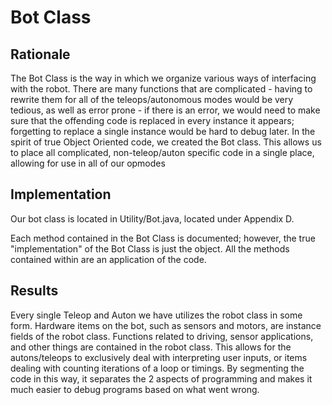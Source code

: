 # Bot Class

## Rationale
The Bot Class is the way in which we organize various ways of interfacing with the robot. There are many functions that are complicated - having to rewrite them for all of the teleops/autonomous modes would be very tedious, as well as error prone - if there is an error, we would need to make sure that the offending code is replaced in every instance it appears; forgetting to replace a single instance would be hard to debug later. In the spirit of true Object Oriented code, we created the Bot class. This allows us to place all complicated, non-teleop/auton specific code in a single place, allowing for use in all of our opmodes

## Implementation

Our bot class is located in Utility/Bot.java, located under Appendix D.

Each method contained in the Bot Class is documented; however, the true "implementation" of the Bot Class is just the object. All the methods contained within are an application of the code.

## Results

Every single Teleop and Auton we have utilizes the robot class in some form. Hardware items on the bot, such as sensors and motors, are instance fields of the robot class. Functions related to driving, sensor applications, and other things are contained in the robot class. This allows for the autons/teleops to exclusively deal with interpreting user inputs, or items dealing with counting iterations of a loop or timings. By segmenting the code in this way, it separates the 2 aspects of programming and makes it much easier to debug programs based on what went wrong.
